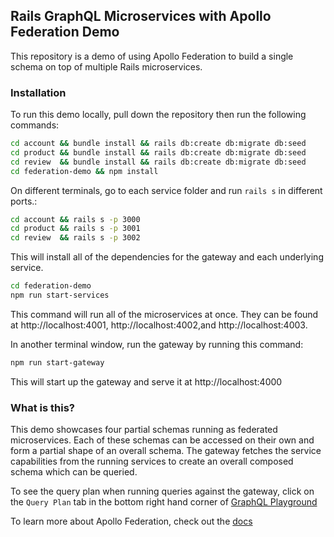 ## Rails GraphQL Microservices with Apollo Federation Demo

This repository is a demo of using Apollo Federation to build a single schema on top of multiple Rails microservices.
### Installation

To run this demo locally, pull down the repository then run the following commands:

```sh
cd account && bundle install && rails db:create db:migrate db:seed
cd product && bundle install && rails db:create db:migrate db:seed
cd review  && bundle install && rails db:create db:migrate db:seed
cd federation-demo && npm install
```
On different terminals, go to each service folder and run `rails s` in different ports.:
```sh
cd account && rails s -p 3000
cd product && rails s -p 3001
cd review  && rails s -p 3002
```

This will install all of the dependencies for the gateway and each underlying service.

```sh
cd federation-demo
npm run start-services
```

This command will run all of the microservices at once. They can be found at http://localhost:4001, http://localhost:4002,and http://localhost:4003.

In another terminal window, run the gateway by running this command:

```sh
npm run start-gateway
```

This will start up the gateway and serve it at http://localhost:4000

### What is this?

This demo showcases four partial schemas running as federated microservices. Each of these schemas can be accessed on their own and form a partial shape of an overall schema. The gateway fetches the service capabilities from the running services to create an overall composed schema which can be queried. 

To see the query plan when running queries against the gateway, click on the `Query Plan` tab in the bottom right hand corner of [GraphQL Playground](http://localhost:4000)

To learn more about Apollo Federation, check out the [docs](https://www.apollographql.com/docs/apollo-server/federation/introduction)
